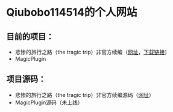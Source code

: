 # Qiubobo114514的个人网站
## 目前的项目：
+ 悲惨的旅行之路（the tragic trip）非官方续编（[网址](https://www.luogu.com.cn/article/g1q8qyz6)，[下载链接](https://github.com/qiubobo114514/the-tragic-trip-Reforged/releases/)）
+ MagicPlugin

## 项目源码：
+ 悲惨的旅行之路（the tragic trip）非官方续编源码（[网址](https://github.com/qiubobo114514/the-tragic-trip-Reforged)）
+ MagicPlugin源码（未上线）
